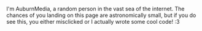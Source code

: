 I'm AuburnMedia, a random person in the vast sea of the internet. The chances of you landing on this page are astronomically small, but if you do see this, you either misclicked or  I actually wrote some cool code! :3 




































































































